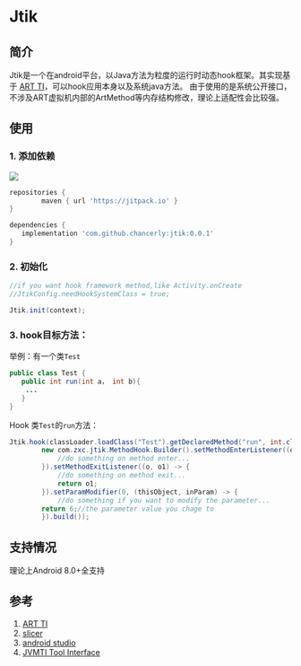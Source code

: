 # Jtik
## 简介
Jtik是一个在android平台，以Java方法为粒度的运行时动态hook框架。其实现基于 [ART TI](https://source.android.google.cn/docs/core/runtime/art-ti)，可以hook应用本身以及系统java方法。
由于使用的是系统公开接口，不涉及ART虚拟机内部的ArtMethod等内存结构修改，理论上适配性会比较强。
## 使用
### 1. 添加依赖
[![](https://jitpack.io/v/chancerly/jtik.svg)](https://jitpack.io/#chancerly/jtik)

```gradle
repositories {
        maven { url 'https://jitpack.io' }
}
```

 ```gradle
dependencies {
    implementation 'com.github.chancerly:jtik:0.0.1'
}
```
### 2. 初始化
```java
//if you want hook framework method,like Activity.onCreate
//JtikConfig.needHookSystemClass = true; 

Jtik.init(context);
```

### 3. hook目标方法：
举例：有一个类`Test`
```java
public class Test {
   public int run(int a， int b){
	...
   }
}
```
Hook 类`Test`的`run`方法：
```java
Jtik.hook(classLoader.loadClass("Test").getDeclaredMethod("run", int.class, int.class),
		new com.zxc.jtik.MethodHook.Builder().setMethodEnterListener((o, objects) -> {
            //do something on method enter...
        }).setMethodExitListener((o, o1) -> {
            //do something on method exit...
	        return o1;
        }).setParamModifier(0, (thisObject, inParam) -> {
            //do something if you want to modify the parameter...
	    return 6;//the parameter value you chage to
        }).build());
```
## 支持情况
理论上Android 8.0+全支持
## 参考
1. [ART TI](https://source.android.google.cn/docs/core/runtime/art-ti)
2. [slicer](https://cs.android.com/android/platform/superproject/main/+/main:tools/dexter/slicer/)
3. [android studio](https://cs.android.com/android-studio/platform/tools/base/+/mirror-goog-studio-main:deploy/agent/native/transform/)
4. [JVMTI Tool Interface](https://docs.oracle.com/javase/7/docs/platform/jvmti/jvmti.html#SpecificationIntro)
